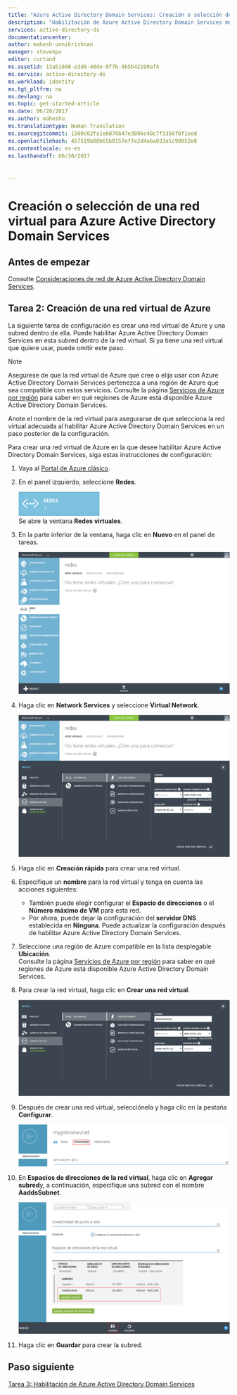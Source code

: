 ```yaml
---
title: "Azure Active Directory Domain Services: Creación o selección de una red virtual | Microsoft Docs"
description: "Habilitación de Azure Active Directory Domain Services mediante el Portal de Azure clásico"
services: active-directory-ds
documentationcenter: 
author: mahesh-unnikrishnan
manager: stevenpo
editor: curtand
ms.assetid: 13ab1608-e3d8-40de-9f7b-9b5b42199af4
ms.service: active-directory-ds
ms.workload: identity
ms.tgt_pltfrm: na
ms.devlang: na
ms.topic: get-started-article
ms.date: 06/28/2017
ms.author: maheshu
ms.translationtype: Human Translation
ms.sourcegitcommit: 1500c02fa1e6876b47e3896c40c7f3356f8f1eed
ms.openlocfilehash: 457519b00b65b0157effe2d4aba033a1c99852e8
ms.contentlocale: es-es
ms.lasthandoff: 06/30/2017


---
```

<a id="create-or-select-a-virtual-network-for-azure-active-directory-domain-services" class="xliff"></a>

# Creación o selección de una red virtual para Azure Active Directory Domain Services
<a id="before-you-begin" class="xliff"></a>

## Antes de empezar
Consulte [Consideraciones de red de Azure Active Directory Domain Services](active-directory-ds-networking.md).

<a id="task-2-create-an-azure-virtual-network" class="xliff"></a>

## Tarea 2: Creación de una red virtual de Azure
La siguiente tarea de configuración es crear una red virtual de Azure y una subred dentro de ella. Puede habilitar Azure Active Directory Domain Services en esta subred dentro de la red virtual. Si ya tiene una red virtual que quiere usar, puede omitir este paso.

> [!NOTE]
> Asegúrese de que la red virtual de Azure que cree o elija usar con Azure Active Directory Domain Services pertenezca a una región de Azure que sea compatible con estos servicios. Consulte la página [Servicios de Azure por región](https://azure.microsoft.com/regions/#services/) para saber en qué regiones de Azure está disponible Azure Active Directory Domain Services.
>
>Anote el nombre de la red virtual para asegurarse de que selecciona la red virtual adecuada al habilitar Azure Active Directory Domain Services en un paso posterior de la configuración.


Para crear una red virtual de Azure en la que desee habilitar Azure Active Directory Domain Services, siga estas instrucciones de configuración:

1. Vaya al [Portal de Azure clásico](https://manage.windowsazure.com).
2. En el panel izquierdo, seleccione **Redes**.

    ![Nodo Redes](./media/active-directory-domain-services-getting-started/networks-node.png)  
    Se abre la ventana **Redes virtuales**.
3. En la parte inferior de la ventana, haga clic en **Nuevo** en el panel de tareas.

    ![Ventana Redes virtuales](./media/active-directory-domain-services-getting-started/virtual-networks.png)
4. Haga clic en **Network Services** y seleccione **Virtual Network**.

    ![Red virtual: creación rápida](./media/active-directory-domain-services-getting-started/virtual-network-quickcreate.png)
5. Haga clic en **Creación rápida** para crear una red virtual.

6. Especifique un **nombre** para la red virtual y tenga en cuenta las acciones siguientes:
    * También puede elegir configurar el **Espacio de direcciones** o el **Número máximo de VM** para esta red.
    * Por ahora, puede dejar la configuración del **servidor DNS** establecida en **Ninguna**. Puede actualizar la configuración después de habilitar Azure Active Directory Domain Services.
7. Seleccione una región de Azure compatible en la lista desplegable **Ubicación**.  
    Consulte la página [Servicios de Azure por región](https://azure.microsoft.com/regions/#services/) para saber en qué regiones de Azure está disponible Azure Active Directory Domain Services.
8. Para crear la red virtual, haga clic en **Crear una red virtual**.

    ![Creación de una red virtual para Azure Active Directory Domain Services](./media/active-directory-domain-services-getting-started/create-vnet.png)
9. Después de crear una red virtual, selecciónela y haga clic en la pestaña **Configurar**.

    ![Creación de una subred](./media/active-directory-domain-services-getting-started/create-vnet-properties.png)
10. En **Espacios de direcciones de la red virtual**, haga clic en **Agregar subred**y, a continuación, especifique una subred con el nombre **AaddsSubnet**.

    ![Creación de una subred para Azure Active Directory Domain Services](./media/active-directory-domain-services-getting-started/create-vnet-add-subnet.png)

11. Haga clic en **Guardar** para crear la subred.


<a id="next-step" class="xliff"></a>

## Paso siguiente
[Tarea 3: Habilitación de Azure Active Directory Domain Services](active-directory-ds-getting-started-enableaadds.md)

